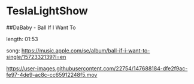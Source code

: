 # TeslaLightShow

##DaBaby - Ball If I Want To

length: 01:53

song: https://music.apple.com/se/album/ball-if-i-want-to-single/1572332139?l=en



https://user-images.githubusercontent.com/22754/147688184-dfe2f9ac-fe97-4de9-ac8c-cc65912248f5.mov

